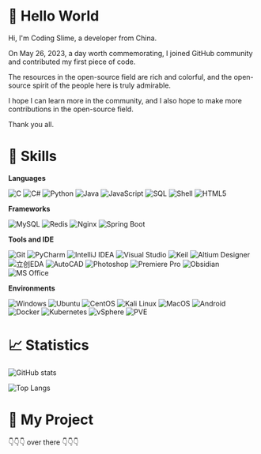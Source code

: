 <!--
### Hi there 👋
-->


# 👋 Hello World

Hi, I'm Coding Slime, a developer from China.

On May 26, 2023, a day worth commemorating, I joined GitHub community and contributed my first piece of code.

The resources in the open-source field are rich and colorful, and the open-source spirit of the people here is truly admirable.

I hope I can learn more in the community, and I also hope to make more contributions in the open-source field.

Thank you all.





<!--
**codingasdf/codingasdf** is a ✨ _special_ ✨ repository because its `README.md` (this file) appears on your GitHub profile.

Here are some ideas to get you started:

- 🔭 I’m currently working on ...
- 🌱 I’m currently learning ...
- 👯 I’m looking to collaborate on ...
- 🤔 I’m looking for help with ...
- 💬 Ask me about ...
- 📫 How to reach me: ...
- 😄 Pronouns: ...
- ⚡ Fun fact: ...
-->





# 🚀 Skills

**Languages**

![C](https://img.shields.io/badge/-C-000?&logo=C)
![C#](https://img.shields.io/badge/-C%23-000?&logo=C%20Sharp)
![Python](https://img.shields.io/badge/-Python-000?&logo=Python)
![Java](https://img.shields.io/badge/-Java-000?&logo=openjdk)
![JavaScript](https://img.shields.io/badge/-JavaScript-000?&logo=JavaScript)
![SQL](https://img.shields.io/badge/-SQL-000?&logo=MySQL)
![Shell](https://img.shields.io/badge/-Shell-000?&logo=Shell)
![HTML5](https://img.shields.io/badge/-HTML5-000?&logo=HTML5)




**Frameworks**

![MySQL](https://img.shields.io/badge/-MySQL-000?&logo=MySQL)
![Redis](https://img.shields.io/badge/-Redis-000?&logo=Redis)
![Nginx](https://img.shields.io/badge/-Nginx-000?&logo=Nginx)
![Spring Boot](https://img.shields.io/badge/-Spring%20Boot-000?&logo=Spring%20Boot)



**Tools and IDE**


![Git](https://img.shields.io/badge/-Git-000?&logo=Git)
![PyCharm](https://img.shields.io/badge/-PyCharm-000?&logo=PyCharm)
![IntelliJ IDEA](https://img.shields.io/badge/-IntelliJ%20IDEA-000?&logo=IntelliJ%20IDEA)
![Visual Studio](https://img.shields.io/badge/-Visual%20Studio-000?&logo=Visual%20Studio)
![Keil](https://img.shields.io/badge/-Keil-000?&logo=Keil)
![Altium Designer](https://img.shields.io/badge/-Altium%20Designer-000?&logo=Altium%20Designer)
![立创EDA](https://img.shields.io/badge/-立创EDA-000?&logo=立创EDA)
![AutoCAD](https://img.shields.io/badge/-AutoCAD-000?&logo=AutoCAD)
![Photoshop](https://img.shields.io/badge/-Photoshop-000?&logo=Adobe%20Photoshop)
![Premiere Pro](https://img.shields.io/badge/-Premiere-000?&logo=Adobe%20Premiere%20Pro)
![Obsidian](https://img.shields.io/badge/-Obsidian-000?&logo=Obsidian)
![MS Office](https://img.shields.io/badge/-MS%20Office-000?&logo=Microsoft%20Office)



**Environments**

![Windows](https://img.shields.io/badge/-Windows-000?&logo=Windows)
![Ubuntu](https://img.shields.io/badge/-Ubuntu-000?&logo=Ubuntu)
![CentOS](https://img.shields.io/badge/-CentOS-000?&logo=CentOS)
![Kali Linux](https://img.shields.io/badge/-Kali%20Linux-000?&logo=Kali%20Linux)
![MacOS](https://img.shields.io/badge/-MacOS-000?&logo=Apple)
![Android](https://img.shields.io/badge/-Android-000?&logo=Android)
![Docker](https://img.shields.io/badge/-Docker-000?&logo=Docker)
![Kubernetes](https://img.shields.io/badge/-Kubernetes-000?&logo=Kubernetes)
![vSphere](https://img.shields.io/badge/-vSphere-000?&logo=VMware)
![PVE](https://img.shields.io/badge/-PVE-000?&logo=Proxmox)



# 📈 Statistics


![GitHub stats](https://github-readme-stats-sigma-five.vercel.app/api?username=codingasdf&show_icons=true&theme=gruvbox)

![Top Langs](https://github-readme-stats-sigma-five.vercel.app/api/top-langs/?username=codingasdf&layout=compact&theme=gruvbox)



# 🐞 My Project


👇👇👇 over there 👇👇👇













